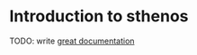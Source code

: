 # Introduction to sthenos

TODO: write [great documentation](http://jacobian.org/writing/what-to-write/)
